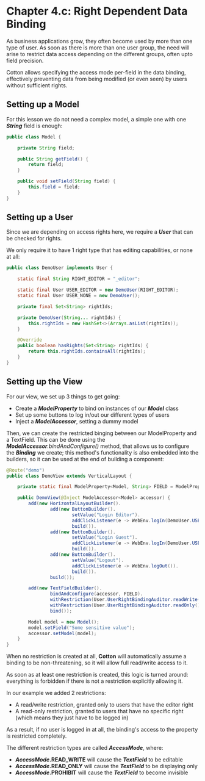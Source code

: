 # Chapter 4.c: Right Dependent Data Binding

As business applications grow, they often become used by more than one type of user. As soon as there is more than one user group, the need will arise to restrict data access depending on the different groups, often upto field precision.

Cotton allows specifying the access mode per-field in the data binding, effectively preventing data from being modified (or even seen) by users without sufficient rights.

## Setting up a Model

For this lesson we do not need a complex model, a simple one with one **_String_** field is enough:

```java
public class Model {

    private String field;

    public String getField() {
        return field;
    }

    public void setField(String field) {
        this.field = field;
    }
}
```

## Setting up a User

Since we are depending on access rights here, we require a **_User_** that can be checked for rights.

We only require it to have 1 right type that has editing capabilities, or none at all:

```java
public class DemoUser implements User {

    static final String RIGHT_EDITOR = "_editor";

    static final User USER_EDITOR = new DemoUser(RIGHT_EDITOR);
    static final User USER_NONE = new DemoUser();

    private final Set<String> rightIds;

    private DemoUser(String... rightIds) {
        this.rightIds = new HashSet<>(Arrays.asList(rightIds));
    }

    @Override
    public boolean hasRights(Set<String> rightIds) {
        return this.rightIds.containsAll(rightIds);
    }
}
```

## Setting up the View

For our view, we set up 3 things to get going:
- Create a **_ModelProperty_** to bind on instances of our **_Model_** class
- Set up some buttons to log in/out our different types of users
- Inject a **_ModelAccessor_**, setting a dummy model

Then, we can create the restricted binging between our ModelProperty and a TextField. This can be done using the _**ModelAccessor**.bindAndConfigure()_ method, that allows us to configure the **_Binding_** we create; this method's functionality is also embedded into the builders, so it can be used at the end of building a component:

```java
@Route("demo")
public class DemoView extends VerticalLayout {

    private static final ModelProperty<Model, String> FIELD = ModelProperty.fromObject(Model::getField, Model::setField);

    public DemoView(@Inject ModelAccessor<Model> accessor) {
        add(new HorizontalLayoutBuilder().
                add(new ButtonBuilder().
                        setValue("Login Editor").
                        addClickListener(e -> WebEnv.logIn(DemoUser.USER_EDITOR)).
                        build()).
                add(new ButtonBuilder().
                        setValue("Login Guest").
                        addClickListener(e -> WebEnv.logIn(DemoUser.USER_NONE)).
                        build()).
                add(new ButtonBuilder().
                        setValue("Logout").
                        addClickListener(e -> WebEnv.logOut()).
                        build()).
                build());

        add(new TextFieldBuilder().
                bindAndConfigure(accessor, FIELD).
                withRestriction(User.UserRightBindingAuditor.readWrite(DemoUser.RIGHT_EDITOR)).
                withRestriction(User.UserRightBindingAuditor.readOnly()).
                bind());

        Model model = new Model();
        model.setField("Some sensitive value");
        accessor.setModel(model);
    }
}
```

When no restriction is created at all, **Cotton** will automatically assume a binding to be non-threatening, so it will allow full read/write access to it.

As soon as at least one restriction is created, this logic is turned around: everything is forbidden if there is not a restriction explicitly allowing it.

In our example we added 2 restrictions:
- A read/write restriction, granted only to users that have the editor right
- A read-only restriction, granted to users that have no specific right (which means they just have to be logged in)

As a result, if no user is logged in at all, the binding's access to the property is restricted completely.

The different restriction types are called **_AccessMode_**, where:
- **_AccessMode_.READ_WRITE** will cause the **_TextField_** to be editable
- **_AccessMode_.READ_ONLY** will cause the **_TextField_** to be displaying only
- **_AccessMode_.PROHIBIT** will cause the **_TextField_** to become invisible